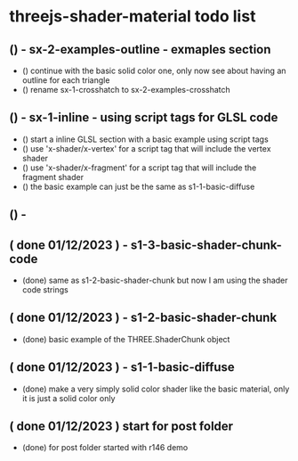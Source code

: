 # threejs-shader-material todo list

<!-- Section ideas -->

## () - sx-2-examples-outline - exmaples section
* () continue with the basic solid color one, only now see about having an outline for each triangle
* () rename sx-1-crosshatch to sx-2-examples-crosshatch

## () - sx-1-inline - using script tags for GLSL code
* () start a inline GLSL section with a basic example using script tags
* () use 'x-shader/x-vertex' for a script tag that will include the vertex shader
* () use 'x-shader/x-fragment' for a script tag that will include the fragment shader
* () the basic example can just be the same as s1-1-basic-diffuse

<!-- NEXT -->

## () - 

<!-- DONE -->

## ( done 01/12/2023 ) - s1-3-basic-shader-chunk-code
* (done) same as s1-2-basic-shader-chunk but now I am using the shader code strings

## ( done 01/12/2023 ) - s1-2-basic-shader-chunk
* (done) basic example of the THREE.ShaderChunk object

## ( done 01/12/2023 ) - s1-1-basic-diffuse
* (done) make a very simply solid color shader like the basic material, only it is just a solid color only

## ( done 01/12/2023 ) start for post folder
* (done) for post folder started with r146 demo
